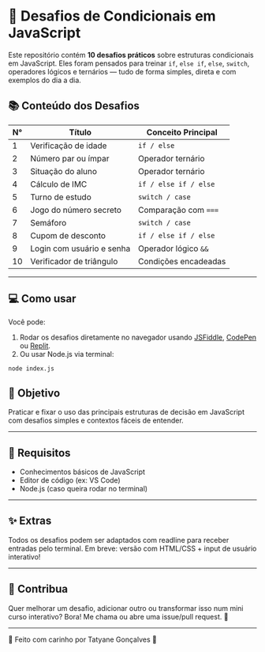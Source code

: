 # 🚦 Desafios de Condicionais em JavaScript

Este repositório contém **10 desafios práticos** sobre estruturas condicionais em JavaScript. Eles foram pensados para treinar `if`, `else if`, `else`, `switch`, operadores lógicos e ternários — tudo de forma simples, direta e com exemplos do dia a dia.

## 📚 Conteúdo dos Desafios

| N° | Título                     | Conceito Principal         |
|----|----------------------------|-----------------------------|
| 1  | Verificação de idade       | `if / else`                |
| 2  | Número par ou ímpar        | Operador ternário          |
| 3  | Situação do aluno          | Operador ternário          |
| 4  | Cálculo de IMC             | `if / else if / else`      |
| 5  | Turno de estudo            | `switch / case`            |
| 6  | Jogo do número secreto     | Comparação com `===`       |
| 7  | Semáforo                   | `switch / case`            |
| 8  | Cupom de desconto          | `if / else if / else`      |
| 9  | Login com usuário e senha  | Operador lógico `&&`       |
| 10 | Verificador de triângulo   | Condições encadeadas       |

---

## 💻 Como usar

Você pode:
1. Rodar os desafios diretamente no navegador usando [JSFiddle](https://jsfiddle.net/), [CodePen](https://codepen.io/) ou [Replit](https://replit.com).
2. Ou usar Node.js via terminal:

```bash
node index.js
```

## 🧠 Objetivo
Praticar e fixar o uso das principais estruturas de decisão em JavaScript com desafios simples e contextos fáceis de entender.

--- 
## 📌 Requisitos
- Conhecimentos básicos de JavaScript
- Editor de código (ex: VS Code)
- Node.js (caso queira rodar no terminal)

---

## ✨ Extras
Todos os desafios podem ser adaptados com readline para receber entradas pelo terminal.
Em breve: versão com HTML/CSS + input de usuário interativo!

---
## 🤝 Contribua
Quer melhorar um desafio, adicionar outro ou transformar isso num mini curso interativo? Bora! Me chama ou abre uma issue/pull request. 🚀

---
🧁 Feito com carinho por Tatyane Gonçalves 💜

